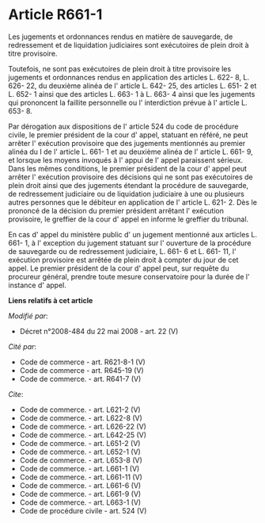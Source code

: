 # Article R661-1

Les jugements et ordonnances rendus en matière de sauvegarde, de redressement et de liquidation judiciaires sont exécutoires
de plein droit à titre provisoire. 

Toutefois, ne sont pas exécutoires de plein droit à titre provisoire les jugements et ordonnances rendus en application des
articles L. 622- 8, 
L. 626- 22, du deuxième alinéa de l' article L. 642- 25, des articles L. 651- 2 et L. 652- 1 ainsi que des articles L. 663- 1
à L. 663- 4 ainsi que les jugements qui prononcent la faillite personnelle ou l' interdiction prévue à l' article L. 653- 8. 

Par dérogation aux dispositions de l' article 524 du code de procédure civile, le premier président de la cour d' appel,
statuant en référé, ne peut arrêter l' exécution provisoire que des jugements mentionnés au premier alinéa du I de l' article
L. 661- 1 et au deuxième alinéa de l' article L. 661- 9, et lorsque les moyens invoqués à l' appui de l' appel paraissent
sérieux. Dans les mêmes conditions, le premier président de la cour d' appel peut arrêter l' exécution provisoire des
décisions qui ne sont pas exécutoires de plein droit ainsi que des jugements étendant la procédure de sauvegarde, de
redressement judiciaire ou de liquidation judiciaire à une ou plusieurs autres personnes que le débiteur en application de l'
article L. 621- 2. Dès le prononcé de la décision du premier président arrêtant l' exécution provisoire, le greffier de la
cour d' appel en informe le greffier du tribunal. 

En cas d' appel du ministère public d' un jugement mentionné aux articles L. 661- 1, à l' exception du jugement statuant sur
l' ouverture de la procédure de sauvegarde ou de redressement judiciaire, L. 661- 6 et L. 661- 11, l' exécution provisoire
est arrêtée de plein droit à compter du jour de cet appel. Le premier président de la cour d' appel peut, sur requête du
procureur général, prendre toute mesure conservatoire pour la durée de l' instance d' appel.

**Liens relatifs à cet article**

_Modifié par_:

  - Décret n°2008-484 du 22 mai 2008 - art. 22 (V)

_Cité par_:

  - Code de commerce - art. R621-8-1 (V)
  - Code de commerce - art. R645-19 (V)
  - Code de commerce. - art. R641-7 (V)

_Cite_:

  - Code de commerce. - art. L621-2 (V)
  - Code de commerce. - art. L622-8 (V)
  - Code de commerce. - art. L626-22 (V)
  - Code de commerce. - art. L642-25 (V)
  - Code de commerce. - art. L651-2 (V)
  - Code de commerce. - art. L652-1 (V)
  - Code de commerce. - art. L653-8 (V)
  - Code de commerce. - art. L661-1 (V)
  - Code de commerce. - art. L661-11 (V)
  - Code de commerce. - art. L661-6 (V)
  - Code de commerce. - art. L661-9 (V)
  - Code de commerce. - art. L663-1 (V)
  - Code de procédure civile - art. 524 (V)
